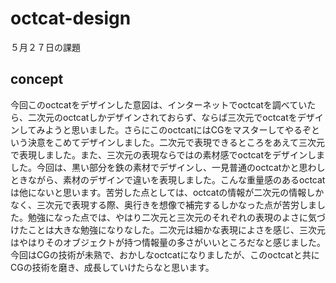 # octcat-design
５月２７日の課題

## concept
今回このoctcatをデザインした意図は、インターネットでoctcatを調べていたら、二次元のoctcatしかデザインされておらず、ならば三次元でoctcatをデザインしてみようと思いました。さらにこのoctcatにはCGをマスターしてやるぞという決意をこめてデザインしました。二次元で表現できるところをあえて三次元で表現しました。また、三次元の表現ならではの素材感でoctcatをデザインしました。今回は、黒い部分を鉄の素材でデザインし、一見普通のoctcatかと思わしときながら、素材のデザインで違いを表現しました。こんな重量感のあるoctcatは他にないと思います。苦労した点としては、octcatの情報が二次元の情報しかなく、三次元で表現する際、奥行きを想像で補完するしかなった点が苦労しました。勉強になった点では、やはり二次元と三次元のそれぞれの表現のよさに気づけたことは大きな勉強になりなした。二次元は細かな表現によさを感じ、三次元はやはりそのオブジェクトが持つ情報量の多さがいいところだなと感じました。今回はCGの技術が未熟で、おかしなoctcatになりましたが、このoctcatと共にCGの技術を磨き、成長していけたらなと思います。

